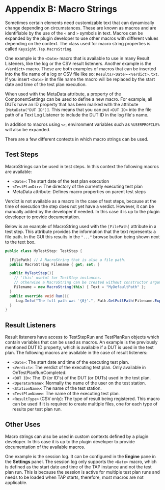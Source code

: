 Appendix B: Macro Strings
=========================

Sometimes certain elements need customizable text that can dynamically change depending on circumstances. These are known as macros and are identifiable by the use of the `<` and `>` symbols in text. Macros can be expanded by the plugin developer to use other macros with different values depending on the context. The class used for macro string properties is called `Keysight.Tap.MacroString`.

One example is the `<Date>` macro that is available to use in many Result Listeners, like the log or the CSV result listeners. Another example is the `<Verdict>` macro. These are both examples of macros that can be inserted into the file name of a log or CSV file like so: `Results/<Date>-<Verdict>.txt`. If you insert `<Date>` in the file name the macro will be replaced by the start date and time of the test plan execution.

When used with the MetaData attribute, a property of the ComponentSettings can be used to define a new macro. For example, all DUTs have an ID property that has been marked with the attribute `[MetaData("DUT ID")]`. This means that you can put `<DUT ID>` into the file path of a Text Log Listener to include the DUT ID in the log file's name.

In addition to macros using `<>`, environment variables such as `%USERPROFILE%` will also be expanded.

There are a few different contexts in which macro strings can be used.

## Test Steps

MacroStrings can be used in test steps. In this context the following macros are available:

- `<Date>`: The start date of the test plan execution
- `<TestPlanDir>`: The directory of the currently executing test plan
- MetaData attribute: Defines macro properties on parent test steps

Verdict is not available as a macro in the case of test steps, because at the time of execution the step does not yet have a verdict. However, it can be manually added by the developer if needed. In this case it is up to the plugin developer to provide documentation.

Below is an example of MacroString used with the `[FilePath]` attribute in a test step. This attribute provides the information that the text represents: a file path. In the GUI this results in the `"..."` browse button being shown next to the text box.

```cs
public class MyTestStep: TestStep {

  [FilePath] // A MacroString that is also a file path.
  public MacroString Filename { get; set; }

  public MyTestStep(){
    // 'this' useful for TestStep instances.
    // otherwise a MacroString can be created without constructor arguments.
    Filename = new MacroString(this) { Text = "MyDefaultPath" };
  }
  public override void Run(){
     Log.Info("The full path was '{0}'.", Path.GetFullPath(Filename.Expand(PlanRun)));
  }
}
```

## Result Listeners

Result listeners have access to TestStepRun and TestPlanRun objects which contain variables that can be used as macros. An example is the previously mentioned DUT ID property, which is available if a DUT is used in the test plan. The following macros are available in the case of result listeners:

- `<Date>`: The start date and time of the executing test plan.
- `<Verdict>`: The verdict of the executing test plan. Only available in OnTestPlanRunCompleted.
- `<DUT ID>`: The ID (or ID's) of the DUT (or DUTs) used in the test plan.
- `<OperatorName>`: Normally the name of the user on the test station.
- `<StationName>`: The name of the test station.
- `<TestPlanName>`: The name of the executing test plan.
- `<ResultType>` (CSV only): The type of result being registered. This macro can be used if it is required to create multiple files, one for each type of results per test plan run.

## Other Uses

Macro strings can also be used in custom contexts defined by a plugin developer. In this case it is up to the plugin developer to provide documentation of the available macros.

One example is the session log. It can be configured in the **Engine** pane in the **Settings** panel. The session log only supports the `<Date>` macro, which is defined as the start date and time of the TAP instance and not the test plan run. This is because the session is active for multiple test plan runs and needs to be loaded when TAP starts, therefore, most macros are not applicable.
